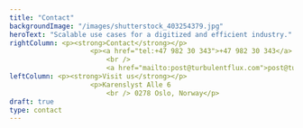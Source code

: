 ```yaml
---
title: "Contact"
backgroundImage: "/images/shutterstock_403254379.jpg"
heroText: "Scalable use cases for a digitized and efficient industry."
rightColumn: <p><strong>Contact</strong></p>
                    <p><a href="tel:+47 982 30 343">+47 982 30 343</a>
                        <br />
                        <a href="mailto:post@turbulentflux.com">post@turbulentflux.com</a></p>
leftColumn: <p><strong>Visit us</strong></p>
                    <p>Karenslyst Alle 6
                        <br /> 0278 Oslo, Norway</p>
draft: true
type: contact
---
```



